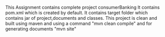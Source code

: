 This Assignment contains complete project consumerBanking
It contains pom.xml which is created by default. It contains target folder which contains jar of project,documents and classes.
This project is clean and built using maven  and using a command "mvn clean compile" and for generating documents "mvn site"
